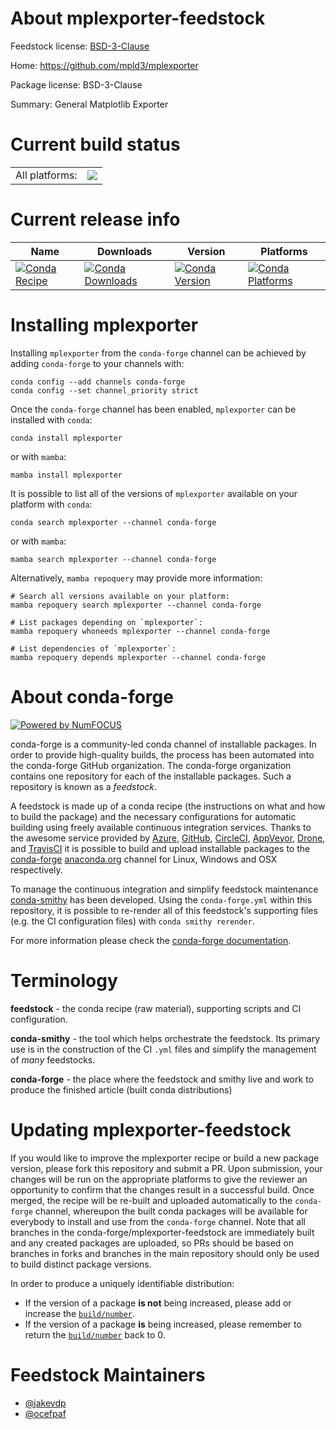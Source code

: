 About mplexporter-feedstock
===========================

Feedstock license: [BSD-3-Clause](https://github.com/conda-forge/mplexporter-feedstock/blob/main/LICENSE.txt)

Home: https://github.com/mpld3/mplexporter

Package license: BSD-3-Clause

Summary: General Matplotlib Exporter

Current build status
====================


<table><tr><td>All platforms:</td>
    <td>
      <a href="https://dev.azure.com/conda-forge/feedstock-builds/_build/latest?definitionId=4010&branchName=main">
        <img src="https://dev.azure.com/conda-forge/feedstock-builds/_apis/build/status/mplexporter-feedstock?branchName=main">
      </a>
    </td>
  </tr>
</table>

Current release info
====================

| Name | Downloads | Version | Platforms |
| --- | --- | --- | --- |
| [![Conda Recipe](https://img.shields.io/badge/recipe-mplexporter-green.svg)](https://anaconda.org/conda-forge/mplexporter) | [![Conda Downloads](https://img.shields.io/conda/dn/conda-forge/mplexporter.svg)](https://anaconda.org/conda-forge/mplexporter) | [![Conda Version](https://img.shields.io/conda/vn/conda-forge/mplexporter.svg)](https://anaconda.org/conda-forge/mplexporter) | [![Conda Platforms](https://img.shields.io/conda/pn/conda-forge/mplexporter.svg)](https://anaconda.org/conda-forge/mplexporter) |

Installing mplexporter
======================

Installing `mplexporter` from the `conda-forge` channel can be achieved by adding `conda-forge` to your channels with:

```
conda config --add channels conda-forge
conda config --set channel_priority strict
```

Once the `conda-forge` channel has been enabled, `mplexporter` can be installed with `conda`:

```
conda install mplexporter
```

or with `mamba`:

```
mamba install mplexporter
```

It is possible to list all of the versions of `mplexporter` available on your platform with `conda`:

```
conda search mplexporter --channel conda-forge
```

or with `mamba`:

```
mamba search mplexporter --channel conda-forge
```

Alternatively, `mamba repoquery` may provide more information:

```
# Search all versions available on your platform:
mamba repoquery search mplexporter --channel conda-forge

# List packages depending on `mplexporter`:
mamba repoquery whoneeds mplexporter --channel conda-forge

# List dependencies of `mplexporter`:
mamba repoquery depends mplexporter --channel conda-forge
```


About conda-forge
=================

[![Powered by
NumFOCUS](https://img.shields.io/badge/powered%20by-NumFOCUS-orange.svg?style=flat&colorA=E1523D&colorB=007D8A)](https://numfocus.org)

conda-forge is a community-led conda channel of installable packages.
In order to provide high-quality builds, the process has been automated into the
conda-forge GitHub organization. The conda-forge organization contains one repository
for each of the installable packages. Such a repository is known as a *feedstock*.

A feedstock is made up of a conda recipe (the instructions on what and how to build
the package) and the necessary configurations for automatic building using freely
available continuous integration services. Thanks to the awesome service provided by
[Azure](https://azure.microsoft.com/en-us/services/devops/), [GitHub](https://github.com/),
[CircleCI](https://circleci.com/), [AppVeyor](https://www.appveyor.com/),
[Drone](https://cloud.drone.io/welcome), and [TravisCI](https://travis-ci.com/)
it is possible to build and upload installable packages to the
[conda-forge](https://anaconda.org/conda-forge) [anaconda.org](https://anaconda.org/)
channel for Linux, Windows and OSX respectively.

To manage the continuous integration and simplify feedstock maintenance
[conda-smithy](https://github.com/conda-forge/conda-smithy) has been developed.
Using the ``conda-forge.yml`` within this repository, it is possible to re-render all of
this feedstock's supporting files (e.g. the CI configuration files) with ``conda smithy rerender``.

For more information please check the [conda-forge documentation](https://conda-forge.org/docs/).

Terminology
===========

**feedstock** - the conda recipe (raw material), supporting scripts and CI configuration.

**conda-smithy** - the tool which helps orchestrate the feedstock.
                   Its primary use is in the construction of the CI ``.yml`` files
                   and simplify the management of *many* feedstocks.

**conda-forge** - the place where the feedstock and smithy live and work to
                  produce the finished article (built conda distributions)


Updating mplexporter-feedstock
==============================

If you would like to improve the mplexporter recipe or build a new
package version, please fork this repository and submit a PR. Upon submission,
your changes will be run on the appropriate platforms to give the reviewer an
opportunity to confirm that the changes result in a successful build. Once
merged, the recipe will be re-built and uploaded automatically to the
`conda-forge` channel, whereupon the built conda packages will be available for
everybody to install and use from the `conda-forge` channel.
Note that all branches in the conda-forge/mplexporter-feedstock are
immediately built and any created packages are uploaded, so PRs should be based
on branches in forks and branches in the main repository should only be used to
build distinct package versions.

In order to produce a uniquely identifiable distribution:
 * If the version of a package **is not** being increased, please add or increase
   the [``build/number``](https://docs.conda.io/projects/conda-build/en/latest/resources/define-metadata.html#build-number-and-string).
 * If the version of a package **is** being increased, please remember to return
   the [``build/number``](https://docs.conda.io/projects/conda-build/en/latest/resources/define-metadata.html#build-number-and-string)
   back to 0.

Feedstock Maintainers
=====================

* [@jakevdp](https://github.com/jakevdp/)
* [@ocefpaf](https://github.com/ocefpaf/)

